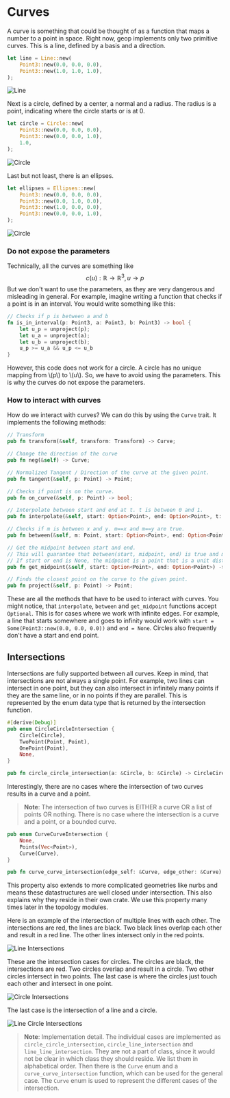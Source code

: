 # Curves

A curve is something that could be thought of as a function that maps a number to a point in space. Right now, geop implements only two primitive curves. This is a line, defined by a basis and a direction.

```rust
let line = Line::new(
    Point3::new(0.0, 0.0, 0.0),
    Point3::new(1.0, 1.0, 1.0),
);
```

![Line](./generated_images/geometry/primitive_line.png)

Next is a circle, defined by a center, a normal and a radius. The radius is a point, indicating where the circle starts or is at 0.

```rust
let circle = Circle::new(
    Point3::new(0.0, 0.0, 0.0),
    Point3::new(0.0, 0.0, 1.0),
    1.0,
);
```

![Circle](./generated_images/geometry/primitive_circle.png)


Last but not least, there is an ellipses.

```rust
let ellipses = Ellipses::new(
    Point3::new(0.0, 0.0, 0.0),
    Point3::new(0.0, 1.0, 0.0),
    Point3::new(1.0, 0.0, 0.0),
    Point3::new(0.0, 0.0, 1.0),
);
```

![Circle](./generated_images/geometry/primitive_ellipse.png)

### Do not expose the parameters

Technically, all the curves are something like $$c(u): \mathbb{R} \rightarrow \mathbb{R}^3, u \rightarrow p$$ But we don't want to use the parameters, as they are very dangerous and misleading in general. For example, imagine writing a function that checks if a point is in an interval. You would write something like this:

```rust
// Checks if p is between a and b
fn is_in_interval(p: Point3, a: Point3, b: Point3) -> bool {
    let u_p = unproject(p);
    let u_a = unproject(a);
    let u_b = unproject(b);
    u_p >= u_a && u_p <= u_b
}
```

However, this code does not work for a circle. A circle has no unique mapping from \\(p\\) to \\(u\\). So, we have to avoid using the parameters. This is why the curves do not expose the parameters. 

### How to interact with curves

How do we interact with curves? We can do this by using the `Curve` trait. It implements the following methods:

```rust
// Transform
pub fn transform(&self, transform: Transform) -> Curve;

// Change the direction of the curve
pub fn neg(&self) -> Curve;

// Normalized Tangent / Direction of the curve at the given point.
pub fn tangent(&self, p: Point) -> Point;

// Checks if point is on the curve.
pub fn on_curve(&self, p: Point) -> bool;

// Interpolate between start and end at t. t is between 0 and 1.
pub fn interpolate(&self, start: Option<Point>, end: Option<Point>, t: f64) -> Point;

// Checks if m is between x and y. m==x and m==y are true.
pub fn between(&self, m: Point, start: Option<Point>, end: Option<Point>) -> bool;

// Get the midpoint between start and end.
// This will guarantee that between(start, midpoint, end) is true and midpoint != start and midpoint != end.
// If start or end is None, the midpoint is a point that is a unit distance away from the other point.
pub fn get_midpoint(&self, start: Option<Point>, end: Option<Point>) -> Point;

// Finds the closest point on the curve to the given point.
pub fn project(&self, p: Point) -> Point;
```

These are all the methods that have to be used to interact with curves. You might notice, that `interpolate`, `between` and `get_midpoint` functions accept `Optional`. This is for cases where we work with infinite edges. For example, a line that starts somewhere and goes to infinity would work with `start = Some(Point3::new(0.0, 0.0, 0.0))` and `end = None`. Circles also frequently don't have a start and end point.


## Intersections

Intersections are fully supported between all curves. Keep in mind, that intersections are not always a single point. For example, two lines can intersect in one point, but they can also intersect in infinitely many points if they are the same line, or in no points if they are parallel. This is represented by the enum data type that is returned by the intersection function.

```rust
#[derive(Debug)]
pub enum CircleCircleIntersection {
    Circle(Circle),
    TwoPoint(Point, Point),
    OnePoint(Point),
    None,
}

pub fn circle_circle_intersection(a: &Circle, b: &Circle) -> CircleCircleIntersection;
```

Interestingly, there are no cases where the intersection of two curves results in a curve and a point.

> **Note**: The intersection of two curves is EITHER a curve OR a list of points OR nothing. There is no case where the intersection is a curve and a point, or a bounded curve.

```rust
pub enum CurveCurveIntersection {
    None,
    Points(Vec<Point>),
    Curve(Curve),
}

pub fn curve_curve_intersection(edge_self: &Curve, edge_other: &Curve) -> CurveCurveIntersection;
```

This property also extends to more complicated geometries like nurbs and means these datastructures are well closed under intersection. This also explains why they reside in their own crate. We use this property many times later in the topology modules.

Here is an example of the intersection of multiple lines with each other. The intersections are red, the lines are black. Two black lines overlap each other and result in a red line. The other lines intersect only in the red points.

![Line Intersections](./generated_images/geometry/line_line_intersections.png)

These are the intersection cases for circles. The circles are black, the intersections are red. Two circles overlap and result in a circle. Two other circles intersect in two points. The last case is where the circles just touch each other and intersect in one point.

![Circle Intersections](./generated_images/geometry/circle_circle_intersections.png)

The last case is the intersection of a line and a circle.

![Line Circle Intersections](./generated_images/geometry/circle_line_intersections.png)

> **Note**: Implementation detail. The individual cases are implemented as `circle_circle_intersection`, `circle_line_intersection` and `line_line_intersection`. They are not a part of class, since it would not be clear in which class they should reside. We list them in alphabetical order.
> Then there is the `Curve` enum and a `curve_curve_intersection` function, which can be used for the general case. The `Curve` enum is used to represent the different cases of the intersection.
